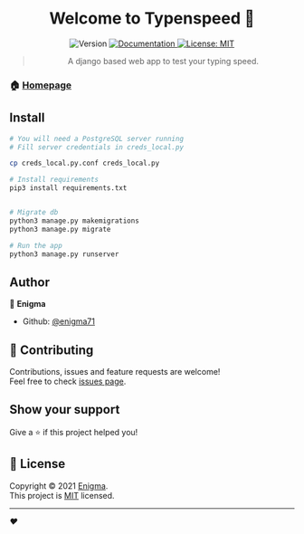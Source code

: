 <h1 align="center">Welcome to Typenspeed 👋</h1>
<div align="center">
<p>
  <img alt="Version" src="https://img.shields.io/badge/version-r1-blue.svg?cacheSeconds=2592000" />
  <a href="https://github.com/enigma71/type-n-speed/blob/main/README.md" target="_blank">
    <img alt="Documentation" src="https://img.shields.io/badge/documentation-yes-brightgreen.svg" />
  </a>
  <a href="https://github.com/enigma71/type-n-speed/blob/main/LICENSE" target="_blank">
    <img alt="License: MIT" src="https://img.shields.io/badge/License-MIT-yellow.svg" />
  </a>
</p>

> A django based web app to test your typing speed.

</div>

### 🏠 [Homepage](https://typenspeed.ml)

## Install
```sh
# You will need a PostgreSQL server running
# Fill server credentials in creds_local.py

cp creds_local.py.conf creds_local.py

# Install requirements
pip3 install requirements.txt


# Migrate db
python3 manage.py makemigrations
python3 manage.py migrate

# Run the app
python3 manage.py runserver

```

## Author

👤 **Enigma**

* Github: [@enigma71](https://github.com/enigma71)

## 🤝 Contributing

Contributions, issues and feature requests are welcome!<br />Feel free to check [issues page](https://github.com/enigma71/type-n-speed/issues). 

## Show your support

Give a ⭐️ if this project helped you!

## 📝 License

Copyright © 2021 [Enigma](https://github.com/enigma71).<br />
This project is [MIT](https://github.com/enigma71/type-n-speed/blob/main/LICENSE) licensed.

***
_❤️_